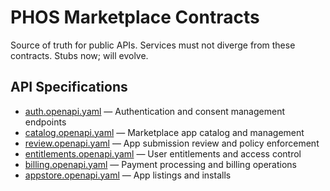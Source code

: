 # PHOS Marketplace Contracts

Source of truth for public APIs. Services must not diverge from these contracts. Stubs now; will evolve.

## API Specifications

- [auth.openapi.yaml](./auth.openapi.yaml) — Authentication and consent management endpoints
- [catalog.openapi.yaml](./catalog.openapi.yaml) — Marketplace app catalog and management
- [review.openapi.yaml](./review.openapi.yaml) — App submission review and policy enforcement
- [entitlements.openapi.yaml](./entitlements.openapi.yaml) — User entitlements and access control
- [billing.openapi.yaml](./billing.openapi.yaml) — Payment processing and billing operations
- [appstore.openapi.yaml](./appstore.openapi.yaml) — App listings and installs